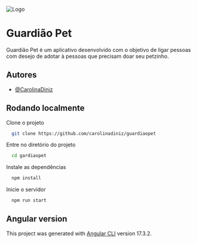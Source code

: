 
![Logo](https://imgur.com/KQS2NPi.png)


# Guardião Pet

Guardião Pet é um aplicativo desenvolvido com o objetivo de ligar pessoas com desejo de adotar à pessoas que precisam doar seu petzinho.



## Autores

- [@CarolinaDiniz](https://www.github.com/carolinadiniz)


## Rodando localmente

Clone o projeto

```bash
  git clone https://github.com/carolinadiniz/guardiaopet
```

Entre no diretório do projeto

```bash
  cd gardiaopet
```

Instale as dependências

```bash
  npm install
```

Inicie o servidor

```bash
  npm run start
```


## Angular version

This project was generated with [Angular CLI](https://github.com/angular/angular-cli) version 17.3.2.
